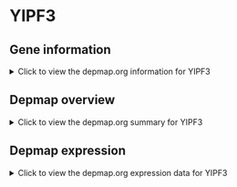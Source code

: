 <h1>YIPF3</h1>

<h2>Gene information</h2>
<details>
  <summary>Click to view the depmap.org information for YIPF3</summary>
  <iframe src="https://depmap.org/portal/gene/YIPF3?tab=about" style="border:none;width:100%;height:800px"></iframe>
</details>

<h2>Depmap overview</h2>
<details>
  <summary>Click to view the depmap.org summary for YIPF3</summary>
  <iframe src="https://depmap.org/portal/gene/YIPF3?tab=overview" style="border:none;width:100%;height:800px"></iframe>
</details>

<h2>Depmap expression</h2>
<details>
  <summary>Click to view the depmap.org expression data for YIPF3</summary>
  <iframe src="https://depmap.org/portal/gene/YIPF3?tab=characterization" style="border:none;width:100%;height:800px"></iframe>
</details>


<!--
<h2>Reactome Pathway diagram</h2>
PNAME
-->


